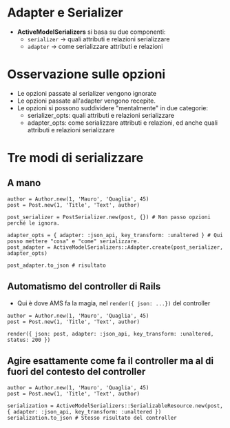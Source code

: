 # Adapter e Serializer
* __ActiveModelSerializers__ si basa su due componenti:
  * `serializer` -> quali attributi e relazioni serializzare
  * `adapter` -> come serializzare attributi e relazioni

# Osservazione sulle opzioni
* Le opzioni passate al serializer vengono ignorate
* Le opzioni passate all'adapter vengono recepite.
* Le opzioni si possono suddividere "mentalmente" in due categorie:
  * serializer_opts: quali attributi e relazioni serializzare
  * adapter_opts: come serializzare attributi e relazioni, ed anche quali attributi e relazioni serializzare

# Tre modi di serializzare
## A mano
```
author = Author.new(1, 'Mauro', 'Quaglia', 45)
post = Post.new(1, 'Title', 'Text', author)

post_serializer = PostSerializer.new(post, {}) # Non passo opzioni perché le ignora.

adapter_opts = { adapter: :json_api, key_transform: :unaltered } # Qui posso mettere "cosa" e "come" serializzare.
post_adapter = ActiveModelSerializers::Adapter.create(post_serializer, adapter_opts)

post_adapter.to_json # risultato
```

## Automatismo del controller di Rails
* Qui è dove AMS fa la magia, nel `render({ json: ...})` del controller 
```
author = Author.new(1, 'Mauro', 'Quaglia', 45)
post = Post.new(1, 'Title', 'Text', author)

render({ json: post, adapter: :json_api, key_transform: :unaltered, status: 200 })
```

## Agire esattamente come fa il controller ma al di fuori del contesto del controller
```
author = Author.new(1, 'Mauro', 'Quaglia', 45)
post = Post.new(1, 'Title', 'Text', author)

serialization = ActiveModelSerializers::SerializableResource.new(post, { adapter: :json_api, key_transform: :unaltered })
serialization.to_json # Stesso risultato del controller
```